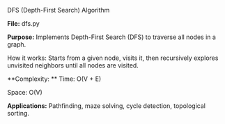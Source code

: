 DFS (Depth-First Search) Algorithm

**File:** dfs.py

**Purpose:**
Implements Depth-First Search (DFS) to traverse all nodes in a graph.

How it works:
Starts from a given node, visits it, then recursively explores unvisited neighbors until all nodes are visited.

**Complexity:
**
Time: O(V + E)

Space: O(V)

**Applications:**
Pathfinding, maze solving, cycle detection, topological sorting.
